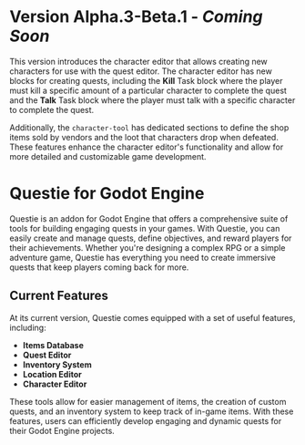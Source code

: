 # Version Alpha.3-Beta.1 - *Coming Soon*
This version introduces the character editor that allows creating new characters for use with the quest editor. The character editor has new blocks for creating quests, including the **Kill** Task block where the player must kill a specific amount of a particular character to complete the quest and the **Talk** Task block where the player must talk with a specific character to complete the quest.

Additionally, the `character-tool` has dedicated sections to define the shop items sold by vendors and the loot that characters drop when defeated. These features enhance the character editor's functionality and allow for more detailed and customizable game development.

# Questie for Godot Engine
Questie is an addon for Godot Engine that offers a comprehensive suite of tools for building engaging quests in your games. With Questie, you can easily create and manage quests, define objectives, and reward players for their achievements. Whether you're designing a complex RPG or a simple adventure game, Questie has everything you need to create immersive quests that keep players coming back for more.

## Current Features
At its current version, Questie comes equipped with a set of useful features, including:

- **Items Database**
- **Quest Editor**
- **Inventory System**
- **Location Editor**
- **Character Editor**

These tools allow for easier management of items, the creation of custom quests, and an inventory system to keep track of in-game items. With these features, users can efficiently develop engaging and dynamic quests for their Godot Engine projects.
